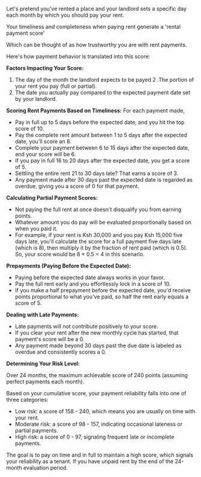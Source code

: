 Let's pretend you've rented a place and your landlord sets a specific day each month by which you should pay your rent.

Your timeliness and completeness when paying rent generate a 'rental payment score'

Which can be thought of as how trustworthy you are with rent payments.

Here's how  payment behavior is translated into this score:

**Factors Impacting Your Score:**
1. The day of the month the landlord expects to be payed
2 .The portion of your rent you pay (full or partial).
3. The date you actually pay compared to the expected payment date set by your landlord.

**Scoring Rent Payments Based on Timeliness:**
For each payment made,
- Pay in full up to 5 days before the expected date, and you hit the top score of 10.
- Pay the complete rent amount between 1 to 5 days after the expected date, you'll score an 8.
- Complete your payment between 6 to 15 days after the expected date, and your score will be 6.
- If you pay in full 16 to 20 days after the expected date, you get a score of 5.
- Settling the entire rent 21 to 30 days late? That earns a score of 3.
- Any payment made after 30 days past the expected date is regarded as overdue, giving you a score of 0 for that payment.

**Calculating Partial Payment Scores:**
- Not paying the full rent at once doesn't disqualify you from earning points.
- Whatever amount you do pay will be evaluated proportionally based on when you paid it.
- For example, if your rent is Ksh 30,000 and you pay Ksh 15,000 five days late, you'll calculate the score for a full payment five days late (which is 8), then multiply it by the fraction of rent paid (which is 0.5). So, your score would be 8 * 0.5 = 4 in this scenario.

**Prepayments (Paying Before the Expected Date):**
- Paying before the expected date always works in your favor.
- Pay the full rent early and you effortlessly lock in a score of 10.
- If you make a half prepayment before the expected date, you'd receive points proportional to what you've paid, so half the rent early equals a score of 5.

**Dealing with Late Payments:**
- Late payments will not contribute positively to your score.
- If you clear your rent after the new monthly cycle has started, that payment's score will be a 0.
- Any payment made beyond 30 days past the due date is labeled as overdue and consistently scores a 0.

**Determining Your Risk Level:**

Over 24 months, the maximum achievable score of 240 points (assuming perfect payments each month).

Based on your cumulative score, your payment reliability falls into one of three categories:

- Low risk: a score of 158 - 240, which means you are usually on time with your rent.
- Moderate risk: a score of 98 - 157, indicating occasional lateness or partial payments.
- High risk: a score of 0 - 97, signaling frequent late or incomplete payments.

The goal is to pay on time and in full to maintain a high score, which signals your reliability as a tenant.
If you have unpaid rent by the end of the 24-month evaluation period.
